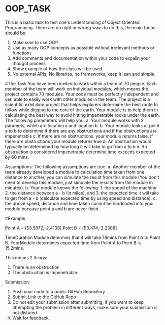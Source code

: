 # OOP_TASK
This is a basic task to test one's understanding of Object Oriented Programming. There are no right or wrong ways to do this, the main focus should be:

1. Make sure to use OOP
2. Use as many OOP concepts as possible without irrelevant methods or functions
3. Add comments and documentation within your code to expalin your thought process
4. Show example of how the class will be used.
5. No external APIs, No libraries, no frameworks, keep it lean and simple. 

#The Task
You have been invited to work within a team of 70 people. Each member of the team will work on individual modules, which means the project contains 70 modules. Your code must be perfectly independent and yet, able to easily work with other modules in the team. The project is a scientific exhibition project that helps explorers determine the best route to follow while digging to the core of the earth. Your module is to help them in calculating the best way to avoid hitting impenetrable rocks under the earth. The following parameters will help you:
a. Your module works with 2 paramets, which are location a and location b. 
b. Your module looks at point a to b to determine if there are any obstructions and if the obstructions are impenetrable 
c. If there are no obstructions, your module returns false, if there are obstructions your module returns true
d. An obstruction would typically be determined by how long it will take to go from a to b
e. An obstruction is considered impenetrable determine time exceeds expected by 60 mins.

Assumptions:
The following assumptions are true:
a. Another member of the team already developed a module to calculation time taken from one distance to another, you can simulate the result from this module (You don't need to develop this module, just simulate the results from the module in minutes).
b. Your module knows the following: 1. the speed of the machine 2. the distance between a - b (in miles), and 3. the expected time it will take to get from a - b (calculate expected time by using speed and distance). 
c. the above speed, distance and time taken cannot be hardcoded into your module because point a and b are never fixed

#Example,

Point A = [53.5872,-2.4138]
Point B = [53.474,-2.2388]

TimeDuration Module determins that it will take 78mins from Point A to Point B.
YourModule determines expected time from Point A to Point B is 15.2mins. 

This means 2 things:
1. There is an obstruction
2. The obstruction is impenetrable. 

Submission:

1. Push your code to a public GitHub Repository
2. Submit Link to the GitHub Repo
3. Do not edit your submission after submitting, if you want to keep attempting the problem in different ways, make sure your submission is not distured.
4. Wait for feedback. 
